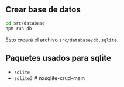 ## Crear base de datos

```sh
cd src/database
npm run db
```

Esto creará el archivo `src/database/db.sqlite`.


## Paquetes usados para sqlite

- `sqlite`
- `sqlite3`
#   n x s q l i t e - c r u d - m a i n  
 